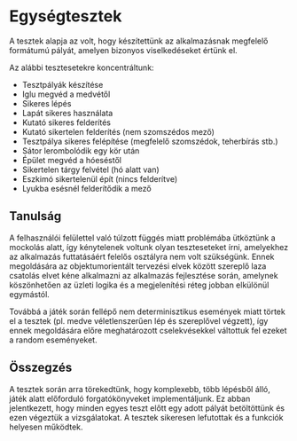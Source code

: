 # Egységtesztek
A tesztek alapja az volt, hogy készítettünk az alkalmazásnak megfelelő formátumú pályát, amelyen bizonyos viselkedéseket értünk el.

Az alábbi tesztesetekre koncentráltunk:
- Tesztpályák készítése
- Iglu megvéd a medvétől
- Sikeres lépés
- Lapát sikeres használata
- Kutató sikeres felderítés
- Kutató sikertelen felderítés (nem szomszédos mező)
- Tesztpálya sikeres felépítése (megfelelő szomszédok, teherbírás stb.)
- Sátor lerombolódik egy kör után
- Épület megvéd a hóeséstől
- Sikertelen tárgy felvétel (hó alatt van)
- Eszkimó sikertelenül épít (nincs felderítve)
- Lyukba esésnél felderítődik a mező

## Tanulság
A felhasználói felülettel való túlzott függés miatt problémába ütköztünk a mockolás alatt, így kénytelenek voltunk olyan teszteseteket írni, amelyekhez az alkalmazás futtatásáért felelős osztályra nem volt szükségünk. Ennek megoldására az objektumorientált tervezési elvek között szereplő laza csatolás elvet kéne alkalmazni az alkalmazás fejlesztése során, amelynek köszönhetően az üzleti logika és a megjelenítési réteg jobban elkülönül egymástól.

Továbbá a játék során fellépő nem determinisztikus események miatt törtek el a tesztek (pl. medve véletlenszerűen lép és szereplővel végzett), így ennek megoldására előre meghatározott cselekvésekkel váltottuk fel ezeket a random eseményeket.

## Összegzés
A tesztek során arra törekedtünk, hogy komplexebb, több lépésből álló, játék alatt előforduló forgatókönyveket implementáljunk.
Ez abban jelentkezett, hogy minden egyes teszt előtt egy adott pályát betöltöttünk és ezen végeztük a vizsgálatokat.
A tesztek sikeresen lefutottak és a funkciók helyesen működtek.